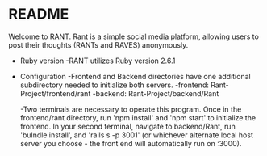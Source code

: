 # README

Welcome to RANT. Rant is a simple social media platform, allowing users to post their thoughts (RANTs and RAVES) anonymously. 

* Ruby version
    -RANT utilizes Ruby version 2.6.1

* Configuration
    -Frontend and Backend directories have one additional subdirectory needed to initialize both servers. 
        -frontend: Rant-Project/frontend/rant
        -backend: Rant-Project/backend/Rant

    -Two terminals are necessary to operate this program. Once in the frontend/rant directory, run 'npm install' and 'npm start' to initialize the frontend. In your second terminal, navigate to backend/Rant, run 'bulndle install', and 'rails s -p 3001' (or whichever alternate local host server you choose - the front end will automatically run on :3000).


